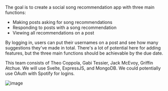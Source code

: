 The goal is to create a social song recommendation app with three main functions:
  - Making posts asking for song recommendations
  - Responding to posts with a song recommendation
  - Viewing all recommendations on a post

By logging in, users can put their usernames on a post and see how many suggestions they've made in total. There's a lot of potential here for adding features, but the three main functions should be achievable by the due date.

This team consists of Theo Coppola, Gabi Tessier, Jack McEvoy, Griffin Atchue. We will use Svelte, ExpressJS, and MongoDB. We could potentially use OAuth with Spotify for logins.

![image](https://user-images.githubusercontent.com/37402171/192697620-35176032-c1fb-4903-9e65-f5d0d0cf85b6.png)
